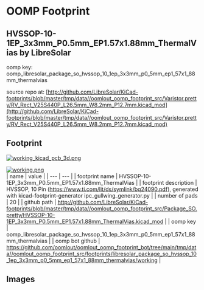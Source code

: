 # OOMP Footprint  
## HVSSOP-10-1EP_3x3mm_P0.5mm_EP1.57x1.88mm_ThermalVias  by LibreSolar  
  
oomp key: oomp_libresolar_package_so_hvssop_10_1ep_3x3mm_p0_5mm_ep1_57x1_88mm_thermalvias  
  
source repo at: [http://github.com/LibreSolar/KiCad-footprints/blob/master/tmp/data//oomlout_oomp_footprint_src/Varistor.pretty/RV_Rect_V25S440P_L26.5mm_W8.2mm_P12.7mm.kicad_mod](http://github.com/LibreSolar/KiCad-footprints/blob/master/tmp/data//oomlout_oomp_footprint_src/Varistor.pretty/RV_Rect_V25S440P_L26.5mm_W8.2mm_P12.7mm.kicad_mod)  
## Footprint  
  
[![working_kicad_pcb_3d.png](working_kicad_pcb_3d_600.png)](working_kicad_pcb_3d.png)  
  
[![working.png](working_600.png)](working.png)  
| name | value | 
| --- | --- | 
| footprint name | HVSSOP-10-1EP_3x3mm_P0.5mm_EP1.57x1.88mm_ThermalVias | 
| footprint description | HVSSOP, 10 Pin (https://www.ti.com/lit/ds/symlink/bq24090.pdf), generated with kicad-footprint-generator ipc_gullwing_generator.py | 
| number of pads | 20 | 
| github path | http://github.com/LibreSolar/KiCad-footprints/blob/master/tmp/data//oomlout_oomp_footprint_src/Package_SO.pretty/HVSSOP-10-1EP_3x3mm_P0.5mm_EP1.57x1.88mm_ThermalVias.kicad_mod | 
| oomp key | oomp_libresolar_package_so_hvssop_10_1ep_3x3mm_p0_5mm_ep1_57x1_88mm_thermalvias | 
| oomp bot github | https://github.com/oomlout/oomlout_oomp_footprint_bot/tree/main/tmp/data//oomlout_oomp_footprint_src/footprints/libresolar_package_so_hvssop_10_1ep_3x3mm_p0_5mm_ep1_57x1_88mm_thermalvias/working | 
## Images  
